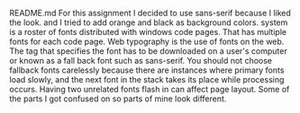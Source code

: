 README.md
For this assignment I decided to use sans-serif because I liked the look. and I tried to add orange and black as background colors.
system is a roster of fonts distributed with windows code pages. That has multiple fonts for each code page. Web typography is the use of fonts on the web. The tag that specifies the font has to be downloaded on a user's computer or known as a fall back font such as sans-serif.
You should not choose fallback fonts carelessly because there are instances where primary fonts load slowly, and the next font in the stack takes its place while processing occurs. Having two unrelated fonts flash in can affect page layout.
Some of the parts I got confused on so parts of mine look different.
